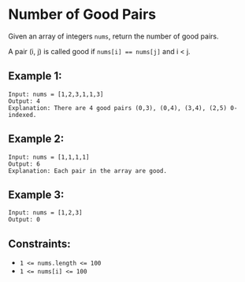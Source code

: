 # Number of Good Pairs

Given an array of integers `nums`, return the number of good pairs.

A pair (i, j) is called good if `nums[i] == nums[j]` and i < j.

## Example 1:

```
Input: nums = [1,2,3,1,1,3]
Output: 4
Explanation: There are 4 good pairs (0,3), (0,4), (3,4), (2,5) 0-indexed.
```

## Example 2:

```
Input: nums = [1,1,1,1]
Output: 6
Explanation: Each pair in the array are good.
```

## Example 3:

```
Input: nums = [1,2,3]
Output: 0
```

## Constraints:

* `1 <= nums.length <= 100`
* `1 <= nums[i] <= 100`
